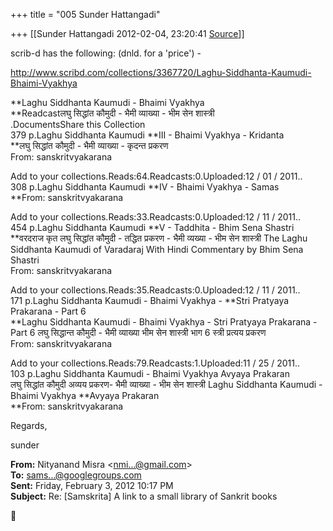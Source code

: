 +++
title = "005 Sunder Hattangadi"

+++
[[Sunder Hattangadi	2012-02-04, 23:20:41 [Source](https://groups.google.com/g/samskrita/c/L9l7Tww6fXQ)]]



scrib-d has the following: (dnld. for a 'price') -



<http://www.scribd.com/collections/3367720/Laghu-Siddhanta-Kaumudi-Bhaimi-Vyakhya>



**Laghu Siddhanta Kaumudi - Bhaimi Vyakhya  
**Readcastलघु सिद्धांत कौमुदी - भैमी व्याख्या - भीम सेन शास्त्री  
.DocumentsShare this Collection  
379 p.Laghu Siddhanta Kaumudi **III - Bhaimi Vyakhya - Kridanta  
**लघु सिद्धांत कौमुदी - भैमी व्याख्या - कृदन्त प्रकरण  
From: sanskritvyakarana

Add to your collections.Reads:64.Readcasts:0.Uploaded:12 / 01 / 2011..  
308 p.Laghu Siddhanta Kaumudi **IV - Bhaimi Vyakhya - Samas  
**From: sanskritvyakarana

Add to your collections.Reads:33.Readcasts:0.Uploaded:12 / 11 / 2011..  
454 p.Laghu Siddhanta Kaumudi **V - Taddhita - Bhim Sena Shastri  
**वरदराज कृत लघु सिद्धांत कौमुदी - तद्धित प्रकरण - भैमी व्यख्या - भीम सेन शास्त्री The Laghu Siddhanta Kaumudi of Varadaraj With Hindi Commentary by Bhim Sena Shastri  
From: sanskritvyakarana

Add to your collections.Reads:35.Readcasts:0.Uploaded:12 / 11 / 2011..  
171 p.Laghu Siddhanta Kaumudi - Bhaimi Vyakhya - **Stri Pratyaya Prakarana - Part 6  
**Laghu Siddhanta Kaumudi - Bhaimi Vyakhya - Stri Pratyaya Prakarana - Part 6 लघु सिद्धान्त कौमुदी - भैमी व्याख्या भीम सेन शास्त्री भाग 6 स्त्री प्रत्यय प्रकरण  
From: sanskritvyakarana

Add to your collections.Reads:79.Readcasts:1.Uploaded:11 / 25 / 2011..  
103 p.Laghu Siddhanta Kaumudi - Bhaimi Vyakhya Avyaya Prakaran  
लघु सिद्धांत कौमुदी अव्यय प्रकरण- भैमी व्याख्या - भीम सेन शास्त्री Laghu Siddhanta Kaumudi - Bhaimi Vyakhya **Avyaya Prakaran  
**From: sanskritvyakarana





Regards,



sunder



**From:** Nityanand Misra \<[nmi...@gmail.com]()\>  
**To:** [sams...@googlegroups.com]()  
**Sent:** Friday, February 3, 2012 10:17 PM  
**Subject:** Re: \[Samskrita\] A link to a small library of Sankrit books  

  



